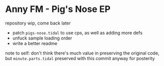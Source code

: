 # Anny FM - Pig's Nose EP

repository wip, come back later

- patch `pigs-nose.tidal` to use cps, as well as adding more defs
- unfuck sample loading order
- write a better readme

note to self: don't think there's much value in preserving the original code, but `minute.parts.tidal` preserved with this commit anyway for posterity

